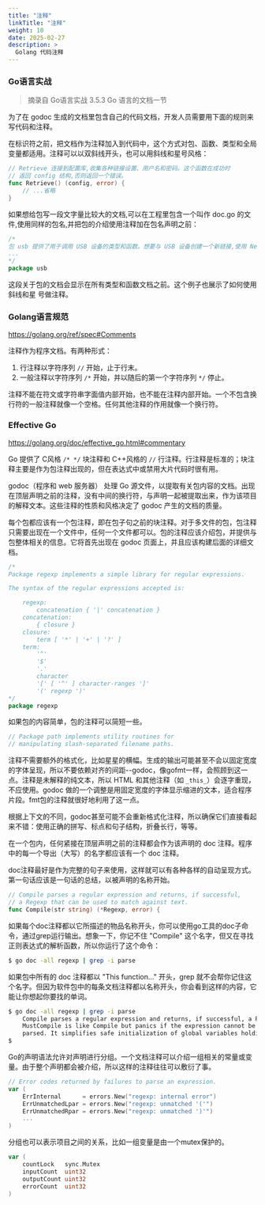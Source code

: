 ```yaml
---
title: "注释"
linkTitle: "注释"
weight: 10
date: 2025-02-27
description: >
  Golang 代码注释
---
```



### Go语言实战

> 摘录自 Go语言实战 3.5.3 Go 语言的文档一节

为了在 godoc 生成的文档里包含自己的代码文档，开发人员需要用下面的规则来写代码和注释。

在标识符之前，把文档作为注释加入到代码中，这个方式对包、函数、类型和全局变量都适用。注释可以以双斜线开头，也可以用斜线和星号风格：

```go
// Retrieve 连接到配置库,收集各种链接设置、用户名和密码。这个函数在成功时
// 返回 config 结构,否则返回一个错误。
func Retrieve() (config, error) {
	// ...省略
}
```

如果想给包写一段文字量比较大的文档,可以在工程里包含一个叫作 doc.go 的文件,使用同样的包名,并把包的介绍使用注释加在包名声明之前：

```go
/*
包 usb 提供了用于调用 USB 设备的类型和函数。想要与 USB 设备创建一个新链接,使用 NewConnection
...
*/
package usb
```

这段关于包的文档会显示在所有类型和函数文档之前。这个例子也展示了如何使用斜线和星 号做注释。

### Golang语言规范

https://golang.org/ref/spec#Comments

注释作为程序文档。有两种形式：

1. 行注释以字符序列 `//` 开始，止于行末。
2. 一般注释以字符序列 `/*` 开始，并以随后的第一个字符序列 `*/` 停止。

注释不能在符文或字符串字面值内部开始，也不能在注释内部开始。一个不包含换行符的一般注释就像一个空格。任何其他注释的作用就像一个换行符。

### Effective Go

https://golang.org/doc/effective_go.html#commentary

Go 提供了 C风格  `/* */` 块注释和 C++风格的 `//` 行注释。行注释是标准的；块注释主要是作为包注释出现的，但在表达式中或禁用大片代码时很有用。

godoc（程序和 web 服务器） 处理 Go 源文件，以提取有关包内容的文档。出现在顶层声明之前的注释，没有中间的换行符，与声明一起被提取出来，作为该项目的解释文本。这些注释的性质和风格决定了 godoc 产生的文档的质量。

每个包都应该有一个包注释，即在包子句之前的块注释。对于多文件的包，包注释只需要出现在一个文件中，任何一个文件都可以。包的注释应该介绍包，并提供与包整体相关的信息。它将首先出现在 godoc 页面上，并且应该构建后面的详细文档。

```go
/*
Package regexp implements a simple library for regular expressions.

The syntax of the regular expressions accepted is:

    regexp:
        concatenation { '|' concatenation }
    concatenation:
        { closure }
    closure:
        term [ '*' | '+' | '?' ]
    term:
        '^'
        '$'
        '.'
        character
        '[' [ '^' ] character-ranges ']'
        '(' regexp ')'
*/
package regexp
```

如果包的内容简单，包的注释可以简短一些。

```go
// Package path implements utility routines for
// manipulating slash-separated filename paths.
```

注释不需要额外的格式化，比如星星的横幅。生成的输出可能甚至不会以固定宽度的字体呈现，所以不要依赖对齐的间距--godoc，像gofmt一样，会照顾到这一点。注释是未解释的纯文本，所以 HTML 和其他注释（如 `_this_`）会逐字重现，不应使用。godoc 做的一个调整是用固定宽度的字体显示缩进的文本，适合程序片段。fmt包的注释就很好地利用了这一点。

根据上下文的不同，godoc甚至可能不会重新格式化注释，所以确保它们直接看起来不错：使用正确的拼写、标点和句子结构，折叠长行，等等。

在一个包内，任何紧接在顶层声明之前的注释都会作为该声明的 doc 注释。程序中的每一个导出（大写）的名字都应该有一个 doc 注释。

doc注释最好是作为完整的句子来使用，这样就可以有各种各样的自动呈现方式。第一句话应该是一句话的总结，以被声明的名称开始。

```go
// Compile parses a regular expression and returns, if successful,
// a Regexp that can be used to match against text.
func Compile(str string) (*Regexp, error) {
```

如果每个doc注释都以它所描述的物品名称开头，你可以使用go工具的doc子命令，通过grep运行输出。想象一下，你记不住 "Compile" 这个名字，但又在寻找正则表达式的解析函数，所以你运行了这个命令：

```bash
$ go doc -all regexp | grep -i parse
```

如果包中所有的 doc 注释都以 "This function..." 开头，grep 就不会帮你记住这个名字。但因为软件包中的每条文档注释都以名称开头，你会看到这样的内容，它能让你想起你要找的单词。

```bash
$ go doc -all regexp | grep -i parse
    Compile parses a regular expression and returns, if successful, a Regexp
    MustCompile is like Compile but panics if the expression cannot be parsed.
    parsed. It simplifies safe initialization of global variables holding
$
```

Go的声明语法允许对声明进行分组。一个文档注释可以介绍一组相关的常量或变量。由于整个声明都会被介绍，所以这样的注释往往可以敷衍了事。

```go
// Error codes returned by failures to parse an expression.
var (
    ErrInternal      = errors.New("regexp: internal error")
    ErrUnmatchedLpar = errors.New("regexp: unmatched '('")
    ErrUnmatchedRpar = errors.New("regexp: unmatched ')'")
    ...
)
```

分组也可以表示项目之间的关系，比如一组变量是由一个mutex保护的。

```go
var (
    countLock   sync.Mutex
    inputCount  uint32
    outputCount uint32
    errorCount  uint32
)
```

